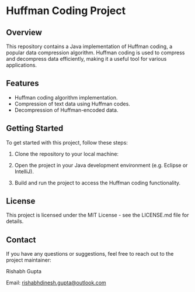 # Huffman Coding Project

## Overview

This repository contains a Java implementation of Huffman coding, a popular data compression algorithm. Huffman coding is used to compress and decompress data efficiently, making it a useful tool for various applications.

## Features

- Huffman coding algorithm implementation.
- Compression of text data using Huffman codes.
- Decompression of Huffman-encoded data.

## Getting Started

To get started with this project, follow these steps:

1. Clone the repository to your local machine:

2. Open the project in your Java development environment (e.g. Eclipse or IntelliJ).

3. Build and run the project to access the Huffman coding functionality.

## License
This project is licensed under the MIT License - see the LICENSE.md file for details.

## Contact

If you have any questions or suggestions, feel free to reach out to the project maintainer:

Rishabh Gupta

Email: rishabhdinesh.gupta@outlook.com
